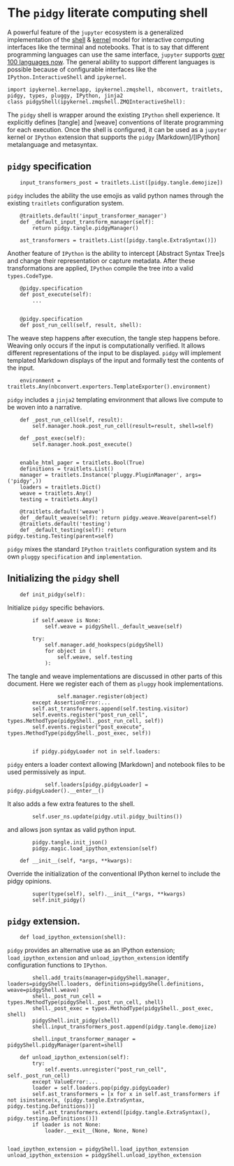 # The `pidgy` literate computing shell

A powerful feature of the `jupyter` ecosystem is a generalized implementation of the [shell] & [kernel] model for interactive computing interfaces like the terminal and notebooks. That is to say that different programming languages can use the same interface, `jupyter` supports [over 100 languages now][kernel languages]. The general ability to support different languages is possible because of configurable interfaces like the `IPython.InteractiveShell` and `ipykernel`.

    import ipykernel.kernelapp, ipykernel.zmqshell, nbconvert, traitlets, pidgy, types, pluggy, IPython, jinja2
    class pidgyShell(ipykernel.zmqshell.ZMQInteractiveShell):

The `pidgy` shell is wrapper around the existing `IPython` shell experience. It explicitly defines [tangle] and [weave] conventions of literate programming for each execution. Once the shell is configured, it can be used as a `jupyter` kernel or `IPython` extension that supports the `pidgy` [Markdown]/[IPython] metalanguage and metasyntax.

## `pidgy` specification

        input_transformers_post = traitlets.List([pidgy.tangle.demojize])

`pidgy` includes the ability the use emojis as valid python names through the existing `traitlets` configuration system.

        @traitlets.default('input_transformer_manager')
        def _default_input_transform_manager(self):
            return pidgy.tangle.pidgyManager()

        ast_transformers = traitlets.List([pidgy.tangle.ExtraSyntax()])

Another feature of `IPython` is the ability to intercept [Abstract Syntax Tree]s and change their representation or capture metadata. After these transformations are applied, `IPython` compile the tree into a valid `types.CodeType`.

        @pidgy.specification
        def post_execute(self):
            ...


        @pidgy.specification
        def post_run_cell(self, result, shell):

The weave step happens after execution, the tangle step happens before. Weaving only occurs if the input is computationally verified. It allows different representations of the input to be displayed. `pidgy` will implement templated Markdown displays of the input and formally test the contents of the input.

        environment = traitlets.Any(nbconvert.exporters.TemplateExporter().environment)

`pidgy` includes a `jinja2` templating environment that allows live compute to be woven into a narrative.

        def _post_run_cell(self, result):
            self.manager.hook.post_run_cell(result=result, shell=self)

        def _post_exec(self):
            self.manager.hook.post_execute()


        enable_html_pager = traitlets.Bool(True)
        definitions = traitlets.List()
        manager = traitlets.Instance('pluggy.PluginManager', args=('pidgy',))
        loaders = traitlets.Dict()
        weave = traitlets.Any()
        testing = traitlets.Any()

        @traitlets.default('weave')
        def _default_weave(self): return pidgy.weave.Weave(parent=self)
        @traitlets.default('testing')
        def _default_testing(self): return pidgy.testing.Testing(parent=self)

`pidgy` mixes the standard `IPython` `traitlets` configuration system and its own `pluggy` `specification` and `implementation`.

## Initializing the `pidgy` shell

        def init_pidgy(self):

Initialize `pidgy` specific behaviors.

            if self.weave is None:
                self.weave = pidgyShell._default_weave(self)

            try:
                self.manager.add_hookspecs(pidgyShell)
                for object in (
                    self.weave, self.testing
                ):

The tangle and weave implementations are discussed in other parts of this document. Here we register each of them as `pluggy` hook implementations.

                    self.manager.register(object)
            except AssertionError:...
            self.ast_transformers.append(self.testing.visitor)
            self.events.register("post_run_cell", types.MethodType(pidgyShell._post_run_cell, self))
            self.events.register("post_execute", types.MethodType(pidgyShell._post_exec, self))


            if pidgy.pidgyLoader not in self.loaders:

`pidgy` enters a loader context allowing [Markdown] and notebook files to be used permissively as input.

                self.loaders[pidgy.pidgyLoader] = pidgy.pidgyLoader().__enter__()

It also adds a few extra features to the shell.

            self.user_ns.update(pidgy.util.pidgy_builtins())

and allows json syntax as valid python input.

            pidgy.tangle.init_json()
            pidgy.magic.load_ipython_extension(self)

        def __init__(self, *args, **kwargs):

Override the initialization of the conventional IPython kernel to include the pidgy opinions.

            super(type(self), self).__init__(*args, **kwargs)
            self.init_pidgy()

## `pidgy` extension.

        def load_ipython_extension(shell):

`pidgy` provides an alternative use as an IPython extension; `load_ipython_extension` and `unload_ipython_extension` identify configuration functions to `IPython`.

            shell.add_traits(manager=pidgyShell.manager, loaders=pidgyShell.loaders, definitions=pidgyShell.definitions, weave=pidgyShell.weave)
            shell._post_run_cell = types.MethodType(pidgyShell._post_run_cell, shell)
            shell._post_exec = types.MethodType(pidgyShell._post_exec, shell)
            pidgyShell.init_pidgy(shell)
            shell.input_transformers_post.append(pidgy.tangle.demojize)

            shell.input_transformer_manager = pidgyShell.pidgyManager(parent=shell)

<!--  -->

        def unload_ipython_extension(self):
            try:
                self.events.unregister("post_run_cell", self._post_run_cell)
            except ValueError:...
            loader = self.loaders.pop(pidgy.pidgyLoader)
            self.ast_transformers = [x for x in self.ast_transformers if not isinstance(x, (pidgy.tangle.ExtraSyntax, pidgy.testing.Definitions))]
            self.ast_transformers.extend([pidgy.tangle.ExtraSyntax(), pidgy.testing.Definitions()])
            if loader is not None:
                loader.__exit__(None, None, None)


    load_ipython_extension = pidgyShell.load_ipython_extension
    unload_ipython_extension = pidgyShell.unload_ipython_extension

[shell]: https://en.wikipedia.org/wiki/Shell_(computing)
[kernel]: https://en.wikipedia.org/wiki/Kernel_(operating_system)
[kernel languages]: https://github.com/jupyter/jupyter/wiki/Jupyter-kernels

